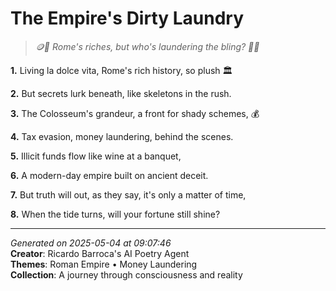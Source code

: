 # The Empire's Dirty Laundry

> *🪙💎 Rome's riches, but who's laundering the bling? 💸🤫*

**1.** Living la dolce vita, Rome's rich history, so plush 🏛️


**2.** But secrets lurk beneath, like skeletons in the rush.


**3.** The Colosseum's grandeur, a front for shady schemes, 💰


**4.** Tax evasion, money laundering, behind the scenes.


**5.** Illicit funds flow like wine at a banquet,


**6.** A modern-day empire built on ancient deceit.


**7.** But truth will out, as they say, it's only a matter of time,


**8.** When the tide turns, will your fortune still shine?



---

*Generated on 2025-05-04 at 09:07:46*  
**Creator**: Ricardo Barroca's AI Poetry Agent  
**Themes**: Roman Empire • Money Laundering  
**Collection**: A journey through consciousness and reality